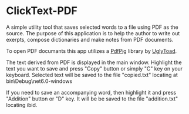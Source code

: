 # ClickText-PDF
A simple utility tool that saves selected words to a file using PDF as the source. The purpose of this application is to help the author to write out exerpts, compose dictionaries and make notes from PDF documents.

To open PDF documants this app utilizes a [PdfPig](https://github.com/UglyToad/PdfPig) library by [UglyToad](https://github.com/UglyToad).

The text derived from PDF is displayed in the main window.
Highlight the text you want to save and press "Copy" button or simply "C" key on your keyboard.
Selected text will be saved to the file "copied.txt" locating at bin\Debug\net6.0-windows

If you need to save an accompanying word, then highlight it and press "Addition" button or "D" key.
It will be be saved to the file "addition.txt" locating ibid.
